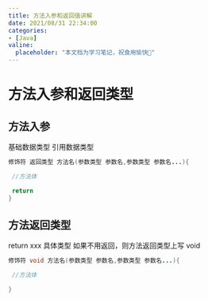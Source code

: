 ```yaml
---
title: ⽅法⼊参和返回值讲解
date: 2021/08/31 22:34:00
categories:
- [Java]
valine:
  placeholder: "本文档为学习笔记，祝食用愉快💪"
---
```


# ⽅法⼊参和返回类型
## ⽅法⼊参
基础数据类型
引⽤数据类型
```java
修饰符 返回类型 ⽅法名(参数类型 参数名,参数类型 参数名...){

 //⽅法体

 return
}
```

## ⽅法返回类型
return xxx 具体类型
如果不⽤返回，则⽅法返回类型上写 void
```java
修饰符 void ⽅法名(参数类型 参数名,参数类型 参数名...){

 //⽅法体

}
```